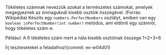 Tökéletes számnak nevezzük azokat a természetes számokat, amelyek megegyeznek az önmaguknál kisebb osztóik összegével. (Forrás: Wikipédia)
Készits egy `numbers.PerfectNumbers` osztályt, amiben van egy `boolean isPerfectNumber(int number)` metódus, ami eldönti egy számról, hogy tökéletes szám-e.

Például: A 6 tökéletes szám mert a nála kisebb osztóinak összege 1+2+3=6

Írj teszteseteket a feladathoz!(commit: ex-w04d01)